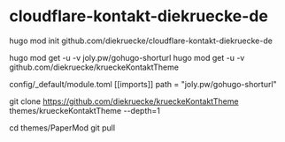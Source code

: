 # cloudflare-kontakt-diekruecke-de
hugo mod init github.com/diekruecke/cloudflare-kontakt-diekruecke-de

hugo mod get -u -v joly.pw/gohugo-shorturl
hugo mod get -u -v github.com/diekruecke/krueckeKontaktTheme

config/_default/module.toml
[[imports]]
path = "joly.pw/gohugo-shorturl"

git clone https://github.com/diekruecke/krueckeKontaktTheme themes/krueckeKontaktTheme --depth=1

cd themes/PaperMod
git pull
